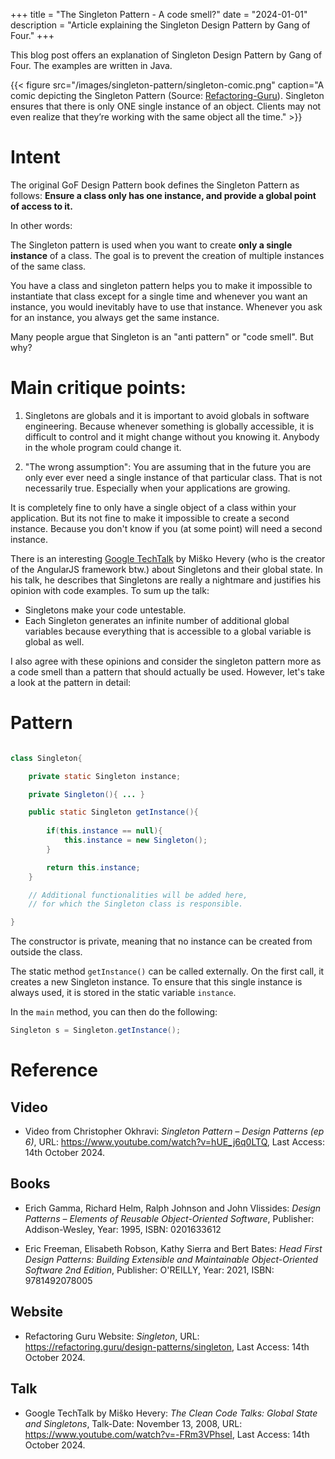 +++
title = "The Singleton Pattern - A code smell?"
date = "2024-01-01"
description = "Article explaining the Singleton Design Pattern by Gang of Four."
+++

This blog post offers an explanation of Singleton Design Pattern by Gang of Four. The examples are written in Java.

{{< figure src="/images/singleton-pattern/singleton-comic.png" caption="A comic depicting the Singleton Pattern (Source: [Refactoring-Guru](https://refactoring.guru/design-patterns/singleton)). Singleton ensures that there is only ONE single instance of an object. Clients may not even realize that they’re working with the same object all the time." >}}

# Intent

The original GoF Design Pattern book defines the Singleton Pattern as follows: **Ensure a class only has one instance, and provide a global point of access to it.**


In other words:

The Singleton pattern is used when you want to create __only a single instance__ of a class. The goal is to prevent the creation of multiple instances of the same class.

You have a class and singleton pattern helps you to make it impossible to instantiate that class except for a single time and whenever you want an instance, you would inevitably have to use that instance. Whenever you ask for an instance, you always get the same instance.

Many people argue that Singleton is an "anti pattern" or "code smell". But why?

# Main critique points:

1. Singletons are globals and it is important to avoid globals in software engineering. Because whenever something is globally accessible, it is difficult to control and it might change without you knowing it. Anybody in the whole program could change it. 

2. "The wrong assumption": You are assuming that in the future you are only ever ever need a single instance of that particular class. That is not necessarily true. Especially when your applications are growing.

It is completely fine to only have a single object of a class within your application. But its not fine to make it impossible to create a second instance. Because you don't know if you (at some point) will need a second instance.

There is an interesting [Google TechTalk](https://www.youtube.com/watch?v=-FRm3VPhseI) by Miško Hevery (who is the creator of the AngularJS framework btw.) about Singletons and their global state. In his talk, he describes that Singletons are really a nightmare and justifies his opinion with code examples. To sum up the talk:
- Singletons make your code untestable.
- Each Singleton generates an infinite number of additional global variables because everything that is accessible to a global variable is global as well.

I also agree with these opinions and consider the singleton pattern more as a code smell than a pattern that should actually be used. However, let's take a look at the pattern in detail:

# Pattern

```java

class Singleton{

    private static Singleton instance;

    private Singleton(){ ... }

    public static Singleton getInstance(){
        
        if(this.instance == null){
            this.instance = new Singleton();
        }

        return this.instance;
    }

    // Additional functionalities will be added here,
    // for which the Singleton class is responsible.

}
```

The constructor is private, meaning that no instance can be created from outside the class.

The static method `getInstance()` can be called externally. On the first call, it creates a new Singleton instance. To ensure that this single instance is always used, it is stored in the static variable `instance`.

In the `main` method, you can then do the following:

```java
Singleton s = Singleton.getInstance();
```
 
# Reference

## Video
- Video from Christopher Okhravi: _Singleton Pattern – Design Patterns (ep 6)_, URL: https://www.youtube.com/watch?v=hUE_j6q0LTQ, Last Access: 14th October 2024.

## Books
- Erich Gamma, Richard Helm, Ralph Johnson and John Vlissides: _Design Patterns – Elements of Reusable Object-Oriented Software_, Publisher: Addison-Wesley, Year: 1995, ISBN: 0201633612

- Eric Freeman, Elisabeth Robson, Kathy Sierra and Bert Bates: _Head First Design Patterns: Building Extensible and Maintainable Object-Oriented Software 2nd Edition_, Publisher: O'REILLY, Year: 2021, ISBN: 9781492078005

## Website
- Refactoring Guru Website: _Singleton_, URL: https://refactoring.guru/design-patterns/singleton, Last Access: 14th October 2024.

## Talk

- Google TechTalk by Miško Hevery: _The Clean Code Talks: Global State and Singletons_, Talk-Date: November 13, 2008, URL: https://www.youtube.com/watch?v=-FRm3VPhseI, Last Access: 14th October 2024.
 
